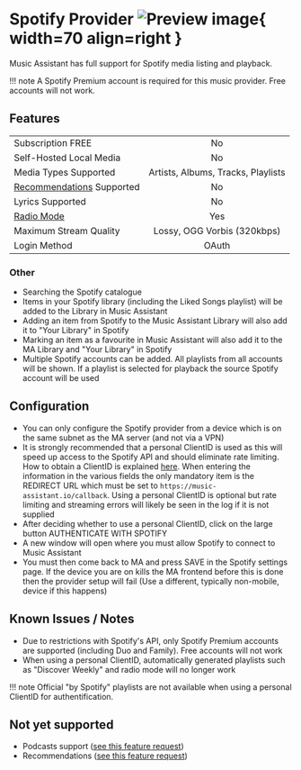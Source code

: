 # Spotify Provider ![Preview image](../assets/icons/spotify-icon.svg){ width=70 align=right }

Music Assistant has full support for Spotify media listing and playback.

!!! note 
    A Spotify Premium account is required for this music provider. Free accounts will not work.

## Features

|           |                     |
|:-----------------------|:---------------------:|
| Subscription FREE | No |
| Self-Hosted Local Media | No |
| Media Types Supported | Artists, Albums, Tracks, Playlists |
| [Recommendations](../ui.md#view-home) Supported | No |
| Lyrics Supported | No |
| [Radio Mode](../ui.md#track-menu) | Yes |
| Maximum Stream Quality | Lossy, OGG Vorbis (320kbps) |
| Login Method | OAuth |

### Other

- Searching the Spotify catalogue
- Items in your Spotify library (including the Liked Songs playlist) will be added to the Library in Music Assistant
- Adding an item from Spotify to the Music Assistant Library will also add it to "Your Library" in Spotify
- Marking an item as a favourite in Music Assistant will also add it to the MA Library and "Your Library" in Spotify
- Multiple Spotify accounts can be added. All playlists from all accounts will be shown. If a playlist is selected for playback the source Spotify account will be used

## Configuration
- You can only configure the Spotify provider from a device which is on the same subnet as the MA server (and not via a VPN)
- It is strongly recommended that a personal ClientID is used as this will speed up access to the Spotify API and should eliminate rate limiting. How to obtain a ClientID is explained [here](https://developer.spotify.com/documentation/web-api/concepts/apps). When entering the information in the various fields the only mandatory item is the REDIRECT URL which must be set to `https://music-assistant.io/callback`. Using a personal ClientID is optional but rate limiting and streaming errors will likely be seen in the log if it is not supplied
- After deciding whether to use a personal ClientID, click on the large button AUTHENTICATE WITH SPOTIFY
- A new window will open where you must allow Spotify to connect to Music Assistant
- You must then come back to MA and press SAVE in the Spotify settings page. If the device you are on kills the MA frontend before this is done then the provider setup will fail (Use a different, typically non-mobile, device if this happens)

## Known Issues / Notes

- Due to restrictions with Spotify's API, only Spotify Premium accounts are supported (including Duo and Family). Free accounts will not work
- When using a personal ClientID, automatically generated playlists such as "Discover Weekly" and radio mode will no longer work

!!! note 
    Official "by Spotify" playlists are not available when using a personal ClientID for authentification.

## Not yet supported

- Podcasts support ([see this feature request](https://github.com/music-assistant/support/discussions/429))
- Recommendations ([see this feature request](https://github.com/music-assistant/support/discussions/535))
